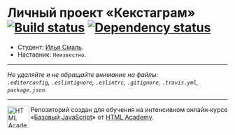 # Личный проект «Кекстаграм» [![Build status][travis-image]][travis-url] [![Dependency status][dependency-image]][dependency-url]

* Студент: [Илья Смаль](https://up.htmlacademy.ru/javascript/5/user/72753).
* Наставник: `Неизвестно`.

---

_Не удаляйте и не обращайте внимание на файлы:_<br>
_`.editorconfig`, `.eslintignore`, `.eslintrc`, `.gitignore`, `.travis.yml`, `package.json`._

---

<a href="https://htmlacademy.ru/intensive/javascript"><img align="left" width="50" height="50" title="HTML Academy" src="https://up.htmlacademy.ru/static/img/intensive/javascript/logo-for-github.svg"></a>

Репозиторий создан для обучения на интенсивном онлайн‑курсе «[Базовый JavaScript](https://htmlacademy.ru/intensive/javascript)» от [HTML Academy](https://htmlacademy.ru).

[travis-image]: https://travis-ci.org/htmlacademy-javascript/72753-kekstagram.svg?branch=master
[travis-url]: https://travis-ci.org/htmlacademy-javascript/72753-kekstagram
[dependency-image]: https://david-dm.org/htmlacademy-javascript/72753-kekstagram.svg?style=flat-square
[dependency-url]: https://david-dm.org/htmlacademy-javascript/72753-kekstagram
